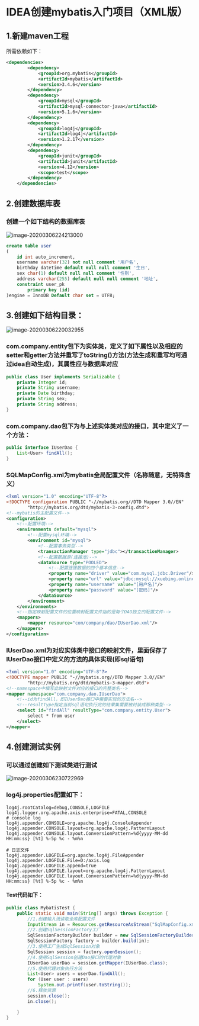 # IDEA创建mybatis入门项目（XML版）

## 1.新建maven工程

所需依赖如下：

```xml
<dependencies>
        <dependency>
            <groupId>org.mybatis</groupId>
            <artifactId>mybatis</artifactId>
            <version>3.4.6</version>
        </dependency>
        <dependency>
            <groupId>mysql</groupId>
            <artifactId>mysql-connector-java</artifactId>
            <version>5.1.6</version>
        </dependency>
        <dependency>
            <groupId>log4j</groupId>
            <artifactId>log4j</artifactId>
            <version>1.2.17</version>
        </dependency>
        <dependency>
            <groupId>junit</groupId>
            <artifactId>junit</artifactId>
            <version>4.12</version>
            <scope>test</scope>
        </dependency>
    </dependencies>
```


## 2.创建数据库表

### 创建一个如下结构的数据库表

![image-20200306224213000](C:\Users\horan\AppData\Roaming\Typora\typora-user-images\image-20200306224213000.png)

```sql
create table user
(
	id int auto_increment,
	username varchar(32) not null comment '用户名',
	birthday datetime default null null comment '生日',
	sex char(1) default null null comment '性别',
	address varchar(255) default null null comment '地址',
	constraint user_pk
		primary key (id)
)engine = InnoDB Default char set = UTF8;
```


## 3.创建如下结构目录：

![image-20200306220032955](C:\Users\horan\AppData\Roaming\Typora\typora-user-images\image-20200306220032955.png)

### com.company.entity包下为实体类，定义了如下属性以及相应的setter和getter方法并重写了toString()方法(方法生成和重写均可通过idea自动生成)，其属性应与数据库对应

```java
public class User implements Serializable {
    private Integer id;
    private String username;
    private Date birthday;
    private String sex;
    private String address;
}
```

### com.company.dao包下为与上述实体类对应的接口，其中定义了一个方法：

```java
public interface IUserDao {
    List<User> findAll();
}
```

### SQLMapConfig.xml为mybatis全局配置文件（名称随意，无特殊含义）

```xml
<?xml version="1.0" encoding="UTF-8"?>
<!DOCTYPE configuration PUBLIC "-//mybatis.org//DTD Mapper 3.0//EN"
        "http://mybatis.org/dtd/mybatis-3-config.dtd">
<!--mybatis的主配置文件-->
<configuration>
    <!--配置环境-->
    <environments default="mysql">
        <!--配置mysql环境-->
        <environment id="mysql">
            <!--配置事务类型-->
            <transactionManager type="jdbc"></transactionManager>
            <!--配置数据源(连接池)-->
            <dataSource type="POOLED">
                <!--配置连接数据的四个基本信息-->
                <property name="driver" value="com.mysql.jdbc.Driver"/>
                <property name="url" value="jdbc:mysql://xuebing.online:3306/mybatis?useUnicode=true&amp;characterEncoding=UTF-8"/>
                <property name="username" value="[用户名]"/>
                <property name="password" value="[密码]"/>
            </dataSource>
        </environment>
    </environments>
    <!--指定映射配置文件的位置映射配置文件指的是每个DAO独立的配置文件-->
    <mappers>
        <mapper resource="com/company/dao/IUserDao.xml"/>
    </mappers>
</configuration>
```

### IUserDao.xml为对应实体类中接口的映射文件，里面保存了IUserDao接口中定义的方法的具体实现(即sql语句)

```xml
<?xml version="1.0" encoding="UTF-8"?>
<!DOCTYPE mapper PUBLIC "-//mybatis.org//DTD Mapper 3.0//EN"
        "http://mybatis.org/dtd/mybatis-3-mapper.dtd">
<!--namespace中填写此映射文件对应的接口的完整类名-->
<mapper namespace="com.company.dao.IUserDao">
    <!--id为findAll，即IUserDao接口中需要实现的方法名-->
    <!--resultType指定当前sql语句执行完的结果集需要被封装成那种类型-->
    <select id="findAll" resultType="com.company.entity.User">
        select * from user
    </select>
</mapper>
```



## 4.创建测试实例

### 可以通过创建如下测试类进行测试

![image-20200306230722969](C:\Users\horan\AppData\Roaming\Typora\typora-user-images\image-20200306230722969.png)

### log4j.properties配置如下：

```properties
log4j.rootCatalog=debug,CONSOLE,LOGFILE
log4j.logger.org.apache.axis.enterprise=FATAL,CONSOLE
# console log
log4j.appender.CONSOLE=org.apache.log4j.ConsoleAppender
log4j.appender.CONSOLE.layout=org.apache.log4j.PatternLayout
log4j.appender.CONSOLE.layout.ConversionPattern=%d{yyyy-MM-dd HH:mm:ss} [%t] %-5p %c - %m%n

# 日志文件
log4j.appender.LOGFILE=org.apache.log4j.FileAppender
log4j.appender.LOGFILE.File=D:/axis.log
log4j.appender.LOGFILE.append=true
log4j.appender.LOGFILE.layout=org.apache.log4j.PatternLayout
log4j.appender.LOGFILE.layout.ConversionPattern=%d{yyyy-MM-dd HH:mm:ss} [%t] %-5p %c - %m%n
```



#### Test代码如下：

```java
public class MybatisTest {
    public static void main(String[] args) throws Exception {
        //1.创建输入流读取全库配置文件
        InputStream in = Resources.getResourceAsStream("SqlMapConfig.xml");
        //2.创建SqlSessionFactory工厂
        SqlSessionFactoryBuilder builder = new SqlSessionFactoryBuilder();
        SqlSessionFactory factory = builder.build(in);
        //3.使用工厂生成SqlSession对象
        SqlSession session = factory.openSession();
        //4.使用SqlSession创建Dao接口的代理对象
        IUserDao userDao = session.getMapper(IUserDao.class);
        //5.使用代理对象执行方法
        List<User> users = userDao.findAll();
        for (User user : users)
            System.out.printf(user.toString());
        //6.释放资源
        session.close();
        in.close();

    }
}
```




